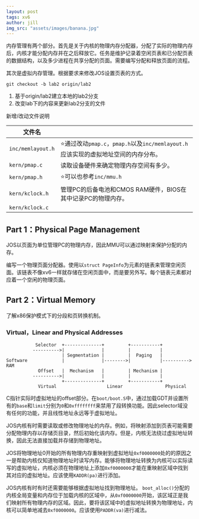 ```yaml
---
layout: post
tags: xv6
author: jill
img_src: "assets/images/banana.jpg"
---
```

内存管理有两个部分。首先是关于内核的物理内存分配器，分配了实际的物理内存后，内核才能分配内存并在之后释放它。任务是维护记录着空闲页表和已分配页表的数据结构，以及多少进程在共享分配的页面。需要编写分配和释放页面的流程。

其次是虚拟内存管理。根据要求来修改JOS设置页表的方式。

`git checkout -b lab2 origin/lab2`

1. 基于origin/lab2建立本地的lab2分支
2. 改变lab下的内容来更新lab2分支的文件

新增/改动文件说明

| 文件名            |                                                              |
| ----------------- | ------------------------------------------------------------ |
| `inc/memlayout.h` | ⭐通过改动`pmap.c`，`pmap.h`以及`inc/memlayout.h`应该实现的虚拟地址空间的内存分布。 |
| `kern/pmap.c`     | 读取设备硬件来确定物理内存空间有多少。                       |
| `kern/pmap.h`     | ⭐可以也参考`inc/mmu.h`                                       |
| `kern/kclock.h`   | 管理PC的后备电池和CMOS RAM硬件，BIOS在其中记录PC的物理内存。 |
| `kern/kclock.c`   |                                                              |

## Part 1：Physical Page Management

JOS以页面为单位管理PC的物理内存，因此MMU可以通过映射来保护分配的内存。

编写一个物理页面分配器。使用以`struct PageInfo`为元素的链表来管理空闲页面。该链表不像xv6一样就存储在空闲页面中，而是要另外写。每个链表元素都对应着一个空闲的物理页面。



## Part 2：Virtual Memory

了解x86保护模式下的分段和页转换机制。



### Virtual，Linear and Physical Addresses

```
           Selector  +--------------+         +-----------+
          ---------->|              |         |           |
                     | Segmentation |         |  Paging   |
Software             |              |-------->|           |---------->  RAM
            Offset   |  Mechanism   |         | Mechanism |
          ---------->|              |         |           |
                     +--------------+         +-----------+
            Virtual                   Linear                Physical

```

C指针实际时虚拟地址的offset部分。在`boot/boot.S`中，通过加载GDT并设置所有的`base`和`limit`分别为`0`和`0xffffffff`来禁用了段转换功能。因此selector域没有任何的功能，并且线性地址永远等于虚拟地址。

JOS内核有时需要读取或修改物理地址的内存。例如，将映射添加到页表可能需要分配物理内存以存储页目录，然后初始化该内存。但是，内核无法绕过虚拟地址转换，因此无法直接加载并存储到物理地址。 

JOS将物理地址0开始的所有物理内存重映射到虚拟地址`0xf0000000`处的的原因之一是帮助内核仅知道物理地址时读写内存。能够将物理地址转换为内核可以实际读写的虚拟地址，内核必须在物理地址上添加`0xf0000000`才能在重映射区域中找到其对应的虚拟地址。应该使用`KADDR(pa)`进行添加。

JOS内核有时有时还需要能够根据虚拟地址找到物理地址。 `boot_alloc()`分配的内核全局变量和内存位于加载内核的区域中，从`0xf0000000`开始，该区域正是我们映射所有物理内存的区域。因此，要将该区域中的虚拟地址转换为物理地址，内核可以简单地减去`0xf0000000`。应该使用`PADDR(va)`进行减法。